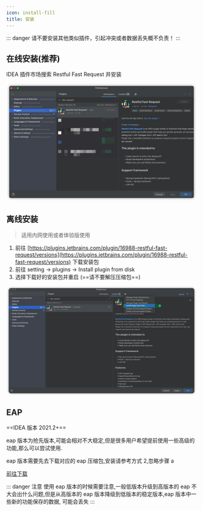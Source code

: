 ```yaml
---
icon: install-fill
title: 安装
---
```


::: danger
请不要安装其他类似插件，引起冲突或者数据丢失概不负责！
:::

## 在线安装(推荐)

IDEA 插件市场搜索 Restful Fast Request 并安装

![download](/img/download.png)

## 离线安装

> 适用内网使用或者体验版使用

1. 前往 [https://plugins.jetbrains.com/plugin/16988-restful-fast-request/versions](https://plugins.jetbrains.com/plugin/16988-restful-fast-request/versions) 下载安装包
2. 前往 setting → plugins → Install plugin from disk
3. 选择下载好的安装包并重启 (==请不要解压压缩包==)

![installLocal](/img/installLocal.png)

## EAP

==IDEA 版本 2021.2+==

eap 版本为抢先版本,可能会相对不大稳定,但是很多用户希望提前使用一些高级的功能,那么可以尝试使用.

eap 版本需要先去下载对应的 eap 压缩包,安装请参考方式 2,忽略步骤 a

[前往下载](https://plugins.jetbrains.com/plugin/16988-restful-fast-request/versions/eap)

::: danger 注意
使用 eap 版本的时候需要注意,一般低版本升级到高版本的 eap 不大会出什么问题,但是从高版本的 eap 版本降级到低版本的稳定版本,eap 版本中一些新的功能保存的数据,
可能会丢失
:::
